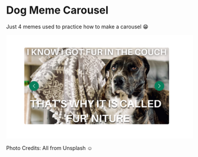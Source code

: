 # Dog Meme Carousel

Just 4 memes used to practice how to make a carousel 😁

![Feature Photo](/dog-meme.PNG)

Photo Credits: All from Unsplash ☺

